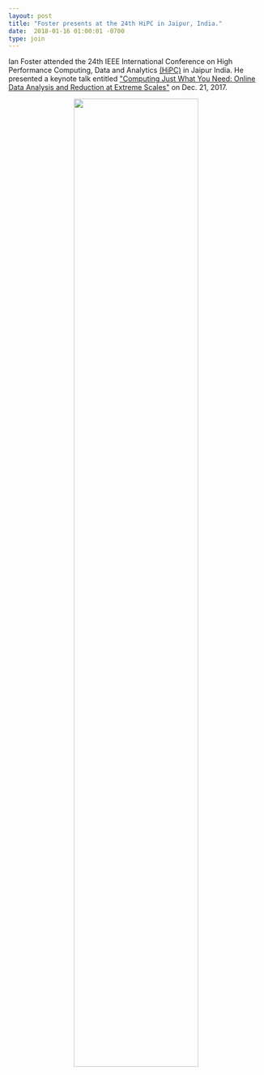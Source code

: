 ```yaml
---
layout: post
title: "Foster presents at the 24th HiPC in Jaipur, India."
date:  2018-01-16 01:00:01 -0700
type: join
---
```

Ian Foster attended the 24th IEEE International Conference on High Performance Computing, Data and Analytics [(HiPC)](http://hipc.org/) in Jaipur India. He presented a keynote talk entitled ["Computing Just What You Need: Online Data Analysis and Reduction at Extreme Scales"](https://www.slideshare.net/ianfoster/computing-just-what-you-need-online-data-analysis-and-reduction-at-extreme-scales-86234444) on Dec. 21, 2017.
<center>
<div><img class="img-responsive" width="70%" text-align="center" src="https://globus.github.io/globus-labs/images/posts/Ian_HiPC18_Jaipur_India.jpg"></div></center>

